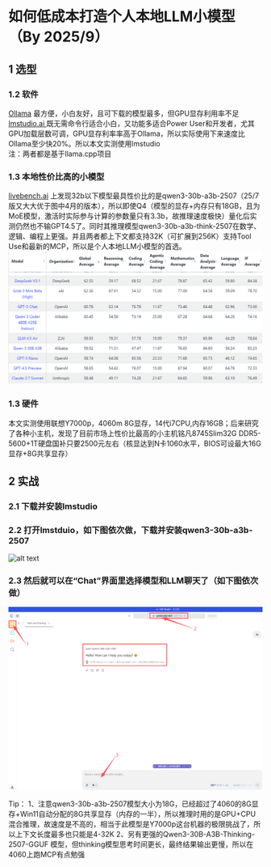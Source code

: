 # 如何低成本打造个人本地LLM小模型 （By 2025/9）

## 1 选型
### 1.2 软件
[Ollama](https://ollama.com/) 最方便，小白友好，且可下载的模型最多，但GPU显存利用率不足<BR>
[lmstudio.ai ](https://lmstudio.ai/) 既无需命令行适合小白，又功能多适合Power User和开发者，尤其GPU加载层数可调，GPU显存利率率高于Ollama，所以实际使用下来速度比Ollama至少快20%。所以本文实测使用lmstudio<BR>
注：两者都是基于llama.cpp项目<BR>

### 1.3 本地性价比高的小模型
[livebench.ai](https://livebench.ai/) 上发现32b以下模型最具性价比的是qwen3-30b-a3b-2507（25/7版又大大优于图中4月的版本），所以即使Q4（模型的显存+内存只有18GB，且为MoE模型，激活时实际参与计算的参数量只有3.3b，故推理速度极快）量化后实测仍然也不输GPT4.5了。同时其推理模型qwen3-30b-a3b-think-2507在数学、逻辑、编程上更强。并且两者都上下文都支持32K（可扩展到256K）支持Tool Use和最新的MCP，所以是个人本地LLM小模型的首选。<BR>
![alt text](image-1.png)


### 1.3 硬件
本文实测使用联想Y7000p，4060m 8G显存，14代i7CPU,内存16GB；后来研究了各种小主机，发现了目前市场上性价比最高的小主机铭凡8745Slim32G DDR5-5600+1T硬盘国补只要2500元左右（核显达到N卡1060水平，BIOS可设最大16G显存+8G共享显存）

## 2 实战
### 2.1 下载并安装lmstudio
### 2.2 打开lmstduio，如下图依次做，下载并安装qwen3-30b-a3b-2507
![alt text](lmstudo选qwen3-30b.png)
### 2.3 然后就可以在“Chat”界面里选择模型和LLM聊天了（如下图依次做）
![alt text](lmstudo使用qwen3-30b.png)

Tip：
1、注意qwen3-30b-a3b-2507模型大小为18G，已经超过了4060的8G显存+Win11自动分配的8G共享显存（内存的一半），所以推理时用的是GPU+CPU混合推理，故速度是不高的，相当于此模型是Y7000p这台机器的极限挑战了，所以上下文长度最多也只能是4-32K
2、另有更强的Qwen3-30B-A3B-Thinking-2507-GGUF 模型，但thinking模型思考时间更长，最终结果输出更慢，所以在4060上跑MCP有点勉强





